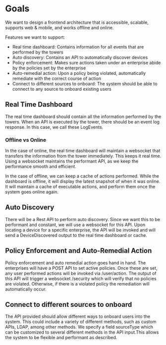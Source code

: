 # Goals

We want to design a frontend architecture that is accessible, scalable, supports web & mobile, and works offline and online. 

Features we want to support:

* Real time dashboard: Contains information for all events that are performed by the towers  
* Auto discovery: Contains an API to automatically discover devices  
* Policy enforcement: Makes sure actions taken under an enterprise abide by the policies set by the enterprise  
* Auto-remedial action: Upon a policy being violated, automatically remediate with the correct course of action  
* Connect to different sources to onboard: The system should be able to connect to any source to onboard existing users

## Real Time Dashboard

The real time dashboard should contain all the information performed by the towers. When an API is executed by the tower, there should be an event log response. In this case, we call these LogEvents. 

### Offline vs Online

In the case of online, the real time dashboard will maintain a websocket that transfers the information from the tower immediately. This keeps it real time. Using a websocket maintains the performant API, as we keep the performance smooth and efficient.

In the case of offline, we can keep a cache of actions performed. While the dashboard is offline, it will display the latest snapshot of when it was online. It will maintain a cache of executable actions, and perform them once the system goes online again.

## Auto Discovery

There will be a Rest API to perform auto discovery. Since we want this to be performant and constant, we will use a websocket for this API. Upon locating a device for a specific enterprise, the API will be invoked and will send a DeviceDiscovered output to the real time dashboard or cache.

## Policy Enforcement and Auto-Remedial Action

Policy enforcement and auto remedial action goes hand in hand. The enterprises will have a POST API to set active policies. Once these are set, any user performed actions will be invoked via /user/action. The output of this API will trigger a websocket /security which will verify that no policies are violated. Otherwise, if there is a violated policy the remediation will automatically occur. 

## Connect to different sources to onboard

The API provided should allow different ways to onboard users into the system. This could include a variety of different methods, such as custom APIs, LDAP, among other methods. We specify a field sourceType which can be customized to several different methods in the API input.This allows the system to be flexible and performant as described.